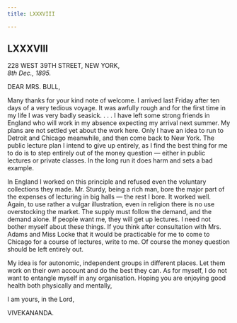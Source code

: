 ```yaml
---
title: LXXXVIII

---
```





  

  


## LXXXVIII

228 WEST 39TH STREET, NEW YORK,  
*8th Dec., 1895.*

DEAR MRS. BULL,

Many thanks for your kind note of welcome. I arrived last Friday after
ten days of a very tedious voyage. It was awfully rough and for the
first time in my life I was very badly seasick. . . . I have left some
strong friends in England who will work in my absence expecting my
arrival next summer. My plans are not settled yet about the work here.
Only I have an idea to run to Detroit and Chicago meanwhile, and then
come back to New York. The public lecture plan I intend to give up
entirely, as I find the best thing for me to do is to step entirely out
of the money question — either in public lectures or private classes. In
the long run it does harm and sets a bad example.

In England I worked on this principle and refused even the voluntary
collections they made. Mr. Sturdy, being a rich man, bore the major part
of the expenses of lecturing in big halls — the rest I bore. It worked
well. Again, to use rather a vulgar illustration, even in religion there
is no use overstocking the market. The supply must follow the demand,
and the demand alone. If people want me, they will get up lectures. I
need not bother myself about these things. If you think after
consultation with Mrs. Adams and Miss Locke that it would be practicable
for me to come to Chicago for a course of lectures, write to me. Of
course the money question should be left entirely out.

My idea is for autonomic, independent groups in different places. Let
them work on their own account and do the best they can. As for myself,
I do not want to entangle myself in any organisation. Hoping you are
enjoying good health both physically and mentally, 

I am yours, in the Lord,

VIVEKANANDA.


